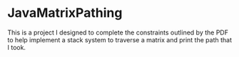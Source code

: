 # JavaMatrixPathing
This is a project I designed to complete the constraints outlined by the PDF to help implement a stack system to traverse a matrix and print the path that I took. 
